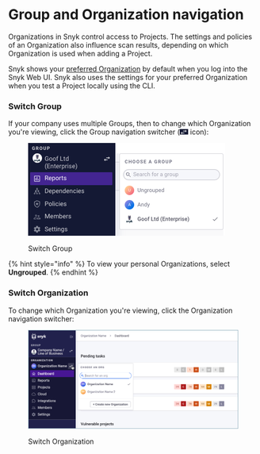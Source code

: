 # Group and Organization navigation

Organizations in Snyk control access to Projects. The settings and policies of an Organization also influence scan results, depending on which Organization is used when adding a Project.

Snyk shows your [preferred Organization](https://docs.snyk.io/features/user-and-group-management/managing-groups-and-organizations/manage-snyk-organizations#setting-your-preferred-organization) by default when you log into the Snyk Web UI. Snyk also uses the settings for your preferred Organization when you test a Project locally using the CLI.

### Switch Group

If your company uses multiple Groups, then to change which Organization you're viewing, click the Group navigation switcher (![](<../../.gitbook/assets/image (4).png>) icon):

<figure><img src="../../.gitbook/assets/Screenshot 2023-04-25 at 10.06.46.png" alt="Switch Group"><figcaption><p>Switch Group</p></figcaption></figure>

{% hint style="info" %}
To view your personal Organizations, select **Ungrouped**.
{% endhint %}

### Switch Organization

To change which Organization you're viewing, click the Organization navigation switcher:

<figure><img src="../../.gitbook/assets/snyk-org-switcher (1).png" alt="Switch Organization"><figcaption><p>Switch Organization</p></figcaption></figure>
